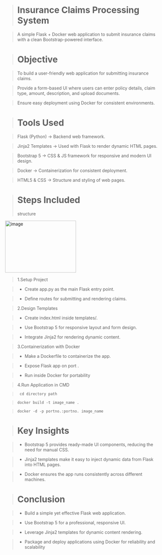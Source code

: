 >#  Insurance Claims Processing System

> A simple Flask + Docker web application to submit insurance claims with a clean Bootstrap-powered interface.

> # Objective

> To build a user-friendly web application for submitting insurance claims.

>Provide a form-based UI where users can enter policy details, claim type, amount, description, and upload documents.

>Ensure easy deployment using Docker for consistent environments.

># Tools Used

>Flask (Python) → Backend web framework.

>Jinja2 Templates → Used with Flask to render dynamic HTML pages.

>Bootstrap 5 → CSS & JS framework for responsive and modern UI design.

>Docker → Containerization for consistent deployment.

>HTML5 & CSS → Structure and styling of web pages.

># Steps Included
> structure
<img width="230" height="168" alt="image" src="https://github.com/user-attachments/assets/5f50ac81-c203-45a5-bd63-c2dc59f514de" />

>1.Setup Project

>- Create app.py as the main Flask entry point.

>- Define routes for submitting and rendering claims.

>2.Design Templates

>- Create index.html inside templates/.

>- Use Bootstrap 5 for responsive layout and form design.

>- Integrate Jinja2 for rendering dynamic content.

>3.Containerization with Docker

>- Make a Dockerfile to containerize the app.

>- Expose Flask app on port .

>- Run inside Docker for portability

> 4.Run Application in CMD

>` cd directory path`

>`docker build -t image_name .`

>`docker -d -p portno.:portno. image_name`

># Key Insights

>- Bootstrap 5 provides ready-made UI components, reducing the need for manual CSS.

>- Jinja2 templates make it easy to inject dynamic data from Flask into HTML pages.

>- Docker ensures the app runs consistently across different machines.

># Conclusion

>- Build a simple yet effective Flask web application.

>- Use Bootstrap 5 for a professional, responsive UI.

>- Leverage Jinja2 templates for dynamic content rendering.

>- Package and deploy applications using Docker for reliability and scalability
